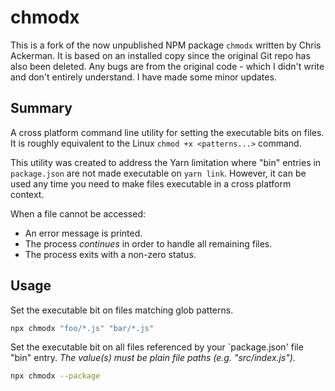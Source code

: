 # chmodx

This is a fork of the now unpublished NPM package `chmodx` written by Chris Ackerman. It is based on an installed copy since the original Git repo has also been deleted. Any bugs are from the original code - which I didn't write and don't entirely understand. I have made some minor updates.

## Summary

A cross platform command line utility for setting the executable bits on files. It is roughly equivalent to the Linux `chmod +x <patterns...>` command.

This utility was created to address the Yarn limitation where "bin" entries in `package.json` are not made executable on `yarn link`. However, it can be used any time you need to make files executable in a cross platform context.

When a file cannot be accessed:

- An error message is printed.
- The process _continues_ in order to handle all remaining files.
- The process exits with a non-zero status.

## Usage

Set the executable bit on files matching glob patterns.

```sh
npx chmodx "foo/*.js" "bar/*.js"
```

Set the executable bit on all files referenced by your `package.json' file "bin" entry. _The value(s) must be plain file paths (e.g. "src/index.js")._

```sh
npx chmodx --package
```
